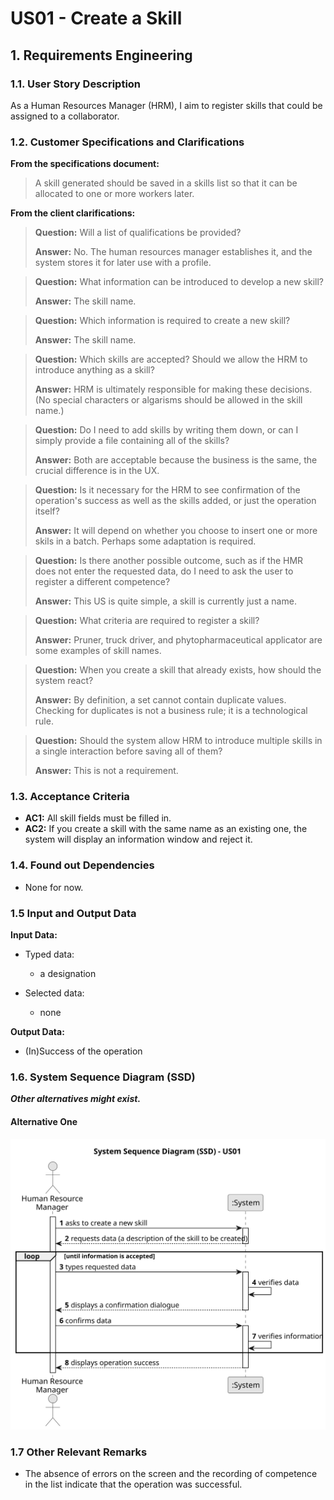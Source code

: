 # US01 - Create a Skill


## 1. Requirements Engineering

### 1.1. User Story Description

As a Human Resources Manager (HRM), I aim to register skills that could be assigned to a collaborator.

### 1.2. Customer Specifications and Clarifications 

**From the specifications document:**

>	A skill generated should be saved in a skills list so that it can be allocated to one or more workers later. 

**From the client clarifications:**

> **Question:** Will a list of qualifications be provided?
>
> **Answer:** No. The human resources manager establishes it, and the system stores it for later use with a profile.

> **Question:** What information can be introduced to develop a new skill?
>
> **Answer:** The skill name.

> **Question:** Which information is required to create a new skill?
>
> **Answer:** The skill name.

> **Question:** Which skills are accepted? Should we allow the HRM to introduce anything as a skill?
>
> **Answer:** HRM is ultimately responsible for making these decisions. (No special characters or algarisms should be allowed in the skill name.)

> **Question:** Do I need to add skills by writing them down, or can I simply provide a file containing all of the skills?
>
> **Answer:** Both are acceptable because the business is the same, the crucial difference is in the UX.

> **Question:** Is it necessary for the HRM to see confirmation of the operation's success as well as the skills added, or just the operation itself?
>
> **Answer:** It will depend on whether you choose to insert one or more skils in a batch. Perhaps some adaptation is required.

> **Question:** Is there another possible outcome, such as if the HMR does not enter the requested data, do I need to ask the user to register a different competence?
>
> **Answer:** This US is quite simple, a skill is currently just a name.

> **Question:**  What criteria are required to register a skill?
>
> **Answer:** Pruner, truck driver, and phytopharmaceutical applicator are some examples of skill names.

> **Question:**  When you create a skill that already exists, how should the system react?
>
> **Answer:** By definition, a set cannot contain duplicate values. Checking for duplicates is not a business rule; it is a technological rule.

> **Question:**  Should the system allow HRM to introduce multiple skills in a single interaction before saving all of them?
>
> **Answer:** This is not a requirement.


### 1.3. Acceptance Criteria

* **AC1:** All skill fields must be filled in.
* **AC2:** If you create a skill with the same name as an existing one, the system will display an information window and reject it.

### 1.4. Found out Dependencies

* None for now.


### 1.5 Input and Output Data

**Input Data:**

* Typed data:
    * a designation


* Selected data:
    * none 

**Output Data:**

* (In)Success of the operation

### 1.6. System Sequence Diagram (SSD)

**_Other alternatives might exist._**

#### Alternative One

![System Sequence Diagram - Alternative One](svg/us01-system-sequence-diagram-alternative-one-System_Sequence_Diagram__SSD____US01.svg)


### 1.7 Other Relevant Remarks

* The absence of errors on the screen and the recording of competence in the list indicate that the operation was successful.

